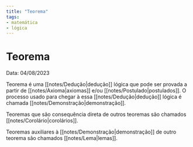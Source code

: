 ```yaml
---
title: "Teorema"
tags:
- matemática
- lógica
---
```

# Teorema

Data: 04/08/2023

Teorema é uma [[notes/Dedução|dedução]] lógica que pode ser provada a partir de [[notes/Axioma|axiomas]] e/ou [[notes/Postulado|postulados]].
O processo usado para chegar à essa [[notes/Dedução|dedução]] lógica é chamada [[notes/Demonstração|demonstração]].

Teoremas que são consequência direta de outros teoremas são chamados [[notes/Corolário|corolários]].

Teoremas auxiliares à [[notes/Demonstração|demonstração]] de outro teorema são chamados [[notes/Lema|lemas]].